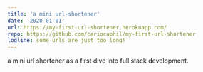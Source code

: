 ```yaml
---
title: 'a mini url-shortener'
date: '2020-01-01'
url: https://my-first-url-shortener.herokuapp.com/
repo: https://github.com/cariocaphil/my-first-url-shortener
logline: some urls are just too long!
---
```


a mini url shortener as a first dive into full stack development.